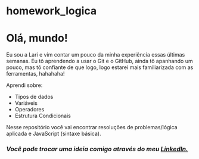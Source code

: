 # homework_logica

<h1><strong>Olá, mundo!</strong></h1>

<p> Eu sou a Lari e vim contar um pouco da minha experiência essas últimas semanas. Eu tô aprendendo a usar o Git e o GitHub, ainda tô apanhando um pouco, mas tô confiante de que logo, logo estarei mais familiarizada com as ferramentas, hahahaha!</p>

<p> Aprendi sobre:

- Tipos de dados
- Variáveis
- Operadores
- Estrutura Condicionais

Nesse repositório você vai encontrar resoluções de problemas/lógica aplicada e JavaScript (sintaxe básica).</p>

<h3><em>Você pode trocar uma ideia comigo através do meu
        <a href="https://www.linkedin.com/in/souzlari/" target="_blank">
          LinkedIn.</em></h3>
